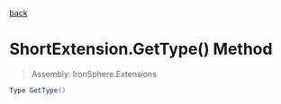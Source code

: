 ﻿

[back](/IronSphere.Extensions/types/ShortExtension)

# ShortExtension.GetType() Method

> Assembly: IronSphere.Extensions

```csharp
Type GetType()
```



 